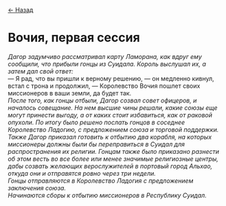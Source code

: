 [← Назад](./Первая_сессия.md)

# Вочия, первая сессия

_Дагор задумчиво рассматривал карту Ламорана, как вдруг ему сообщили, что прибыли гонцы из Суидала. Король выслушал их, а затем дал свой ответ:_<br>
— Я рад, что вы пришли к верному решению, — он медленно кивнул, встал с трона и продолжил, — Королевство Вочия пошлет своих миссионеров в ваши земли, да будет так.<br>
_После того, как гонцы отбыли, Дагор созвал совет офицеров, и началось совещание. На нем высшие чины решали, какие союзы еще могут принести выгоду, а от каких стоит избавиться, как от раковой опухоли. По итогу было решено послать гонцов в соседнее Королевство Ладогию, с предложением союза и торговой поддержки._<br>
_Также Дагор приказал готовить к отбытию два корабля, на которых миссионеры должны были бы переправиться в Суидал для распространения их религии. Гонцам также было приказано разнести об этом весть во все более или менее значимые религиозные центры, дабы созвать желающих верослужителей в портовый город Альхао, откуда они и отправятся ровно через три недели._<br>
_Гонцы отправляются в Королевство Ладогия с предложением заключения союза._<br>
_Начинаются сборы к отбытию миссионеров в Республику Суидал._
